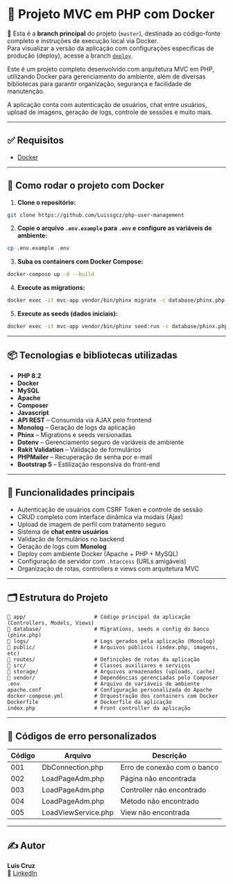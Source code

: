 
# 🧰 Projeto MVC em PHP com Docker

📌 Esta é a **branch principal** do projeto (`master`), destinada ao código-fonte completo e instruções de execução local via Docker.  
Para visualizar a versão da aplicação com configurações específicas de produção (deploy), acesse a branch [`deploy`](https://github.com/Luissgcz/php-user-management/tree/deploy).

Este é um projeto completo desenvolvido com arquitetura MVC em PHP, utilizando Docker para gerenciamento do ambiente, além de diversas bibliotecas para garantir organização, segurança e facilidade de manutenção.

A aplicação conta com autenticação de usuários, chat entre usuários, upload de imagens, geração de logs, controle de sessões e muito mais.

---

## ✅ Requisitos

- [Docker](https://www.docker.com/products/docker-desktop)

---

## 🚀 Como rodar o projeto com Docker

1. **Clone o repositório:**

```bash
git clone https://github.com/Luissgcz/php-user-management
```

2. **Copie o arquivo `.env.example` para `.env` e configure as variáveis de ambiente:**

```bash
cp .env.example .env
```

3. **Suba os containers com Docker Compose:**

```bash
docker-compose up -d --build
```

4. **Execute as migrations:**

```bash
docker exec -it mvc-app vendor/bin/phinx migrate -c database/phinx.php
```

5. **Execute as seeds (dados iniciais):**

```bash
docker exec -it mvc-app vendor/bin/phinx seed:run -c database/phinx.php
```

---

## 📦 Tecnologias e bibliotecas utilizadas

- **PHP 8.2**
- **Docker**
- **MySQL**
- **Apache**
- **Composer**
- **Javascript**
- **API REST** – Consumida via AJAX pelo frontend
- **Monolog** – Geração de logs da aplicação
- **Phinx** – Migrations e seeds versionadas
- **Dotenv** – Gerenciamento seguro de variáveis de ambiente
- **Rakit Validation** – Validação de formulários
- **PHPMailer** – Recuperação de senha por e-mail
- **Bootstrap 5** – Estilização responsiva do front-end

---

## 💬 Funcionalidades principais

- Autenticação de usuários com CSRF Token e controle de sessão
- CRUD completo com interface dinâmica via modais (Ajax)
- Upload de imagem de perfil com tratamento seguro
- Sistema de **chat entre usuários**
- Validação de formulários no backend
- Geração de logs com **Monolog**
- Deploy com ambiente Docker (Apache + PHP + MySQL)
- Configuração de servidor com `.htaccess` (URLs amigáveis)
- Organização de rotas, controllers e views com arquitetura MVC

---

## 🗂️ Estrutura do Projeto

```
📁 app/                      # Código principal da aplicação (Controllers, Models, Views)
📁 database/                 # Migrations, seeds e config do banco (phinx.php)
📁 logs/                     # Logs gerados pela aplicação (Monolog)
📁 public/                   # Arquivos públicos (index.php, imagens, etc)
📁 routes/                   # Definições de rotas da aplicação
📁 src/                      # Classes auxiliares e serviços
📁 storage/                  # Arquivos armazenados (uploads, cache)
📁 vendor/                   # Dependências gerenciadas pelo Composer
.env                        # Arquivo de variáveis de ambiente
apache.conf                 # Configuração personalizada do Apache
docker-compose.yml          # Orquestração dos containers com Docker
Dockerfile                  # Dockerfile da aplicação
index.php                   # Front controller da aplicação
```

---

## 🐞 Códigos de erro personalizados

| Código | Arquivo             | Descrição                   |
|--------|---------------------|-----------------------------|
| 001    | DbConnection.php    | Erro de conexão com o banco |
| 002    | LoadPageAdm.php     | Página não encontrada       |
| 003    | LoadPageAdm.php     | Controller não encontrado   |
| 004    | LoadPageAdm.php     | Método não encontrado       |
| 005    | LoadViewService.php | View não encontrada         |

---

## ✍️ Autor

**Luis Cruz**  
🔗 [LinkedIn](https://www.linkedin.com/in/luis-guilherme-cruz-01ba1023a/)
